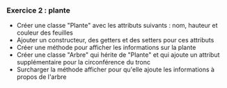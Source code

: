 ### Exercice 2 : plante

- Créer une classe "Plante" avec les attributs suivants : nom, hauteur et couleur des feuilles
- Ajouter un constructeur, des getters et des setters pour ces attributs
- Créer une méthode pour afficher les informations sur la plante
- Créer une classe "Arbre" qui hérite de "Plante" et qui ajoute un attribut supplémentaire pour la circonférence du tronc
- Surcharger la méthode afficher pour qu'elle ajoute les informations à propos de l'arbre
